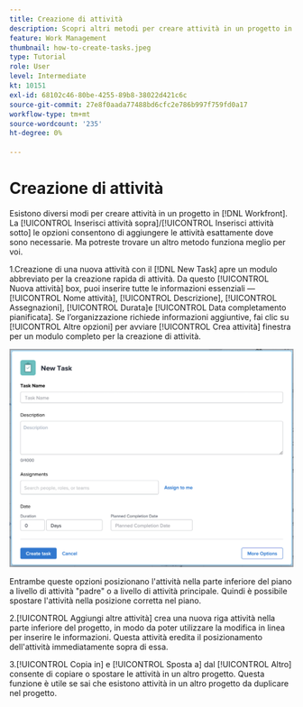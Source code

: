 ```yaml
---
title: Creazione di attività
description: Scopri altri metodi per creare attività in un progetto in [!DNL  Workfront].
feature: Work Management
thumbnail: how-to-create-tasks.jpeg
type: Tutorial
role: User
level: Intermediate
kt: 10151
exl-id: 68102c46-80be-4255-89b8-38022d421c6c
source-git-commit: 27e8f0aada77488bd6cfc2e786b997f759fd0a17
workflow-type: tm+mt
source-wordcount: '235'
ht-degree: 0%

---
```


# Creazione di attività

Esistono diversi modi per creare attività in un progetto in [!DNL Workfront]. La [!UICONTROL Inserisci attività sopra]/[!UICONTROL Inserisci attività sotto] le opzioni consentono di aggiungere le attività esattamente dove sono necessarie. Ma potreste trovare un altro metodo funziona meglio per voi.

1.Creazione di una nuova attività con il [!DNL New Task] apre un modulo abbreviato per la creazione rapida di attività. Da questo [!UICONTROL Nuova attività] box, puoi inserire tutte le informazioni essenziali — [!UICONTROL Nome attività], [!UICONTROL Descrizione], [!UICONTROL Assegnazioni], [!UICONTROL Durata]e [!UICONTROL Data completamento pianificata]. Se l’organizzazione richiede informazioni aggiuntive, fai clic su [!UICONTROL Altre opzioni] per avviare [!UICONTROL Crea attività] finestra per un modulo completo per la creazione di attività.

![[!UICONTROL Nuova attività] finestra](assets/planner-fund-new-task-creation.png)

Entrambe queste opzioni posizionano l&#39;attività nella parte inferiore del piano a livello di attività &quot;padre&quot; o a livello di attività principale. Quindi è possibile spostare l&#39;attività nella posizione corretta nel piano.

2.[!UICONTROL Aggiungi altre attività] crea una nuova riga attività nella parte inferiore del progetto, in modo da poter utilizzare la modifica in linea per inserire le informazioni. Questa attività eredita il posizionamento dell&#39;attività immediatamente sopra di essa.

3.[!UICONTROL Copia in] e [!UICONTROL Sposta a] dal [!UICONTROL Altro] consente di copiare o spostare le attività in un altro progetto. Questa funzione è utile se sai che esistono attività in un altro progetto da duplicare nel progetto.

<!---
should we add duplicate?
--->

<!---
learn more urls:
Create tasks in a project
Delete tasks
Copy and duplicate tasks
Edit tasks 
Create subtasks
--->
